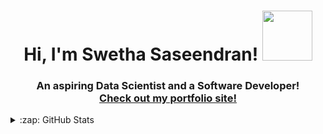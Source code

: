<h1 align="center">Hi, I'm Swetha Saseendran! <img src="https://github.com/TheDudeThatCode/TheDudeThatCode/blob/master/Assets/Developer.gif" width="80px"></h1> 
<h3 align="center">An aspiring Data Scientist and a Software Developer! <br/> <a href="https://portfolio-website2-ieqqdwfxa-swetha4444.vercel.app" target="_blank">Check out my portfolio site! </a></h3>

<details>
  <summary>:zap: GitHub Stats</summary>
    <img align="center" src="https://github-readme-stats.vercel.app/api/top-langs?username=swetha4444&show_icons=true&theme=dark&locale=en&layout=compact" alt="swetha4444" />
    <img align="center" src="https://github-readme-stats.vercel.app/api?username=swetha4444&show_icons=true&theme=dark&hide_border=true&locale=en" alt="swetha4444" />
    <img align="center" src="https://github-readme-streak-stats.herokuapp.com/?user=swetha4444&theme=dark" alt="swetha4444" />
</details>
